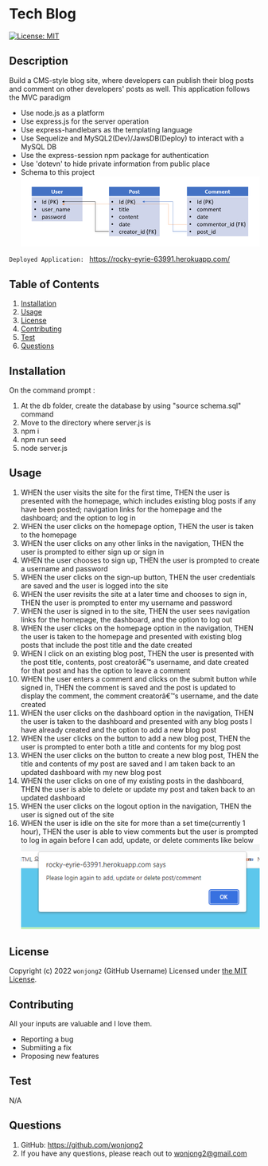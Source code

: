 # Tech Blog

[![License: MIT](https://img.shields.io/badge/License-MIT-yellow.svg)](https://opensource.org/licenses/MIT)

## Description

Build a CMS-style blog site, where developers can publish their blog posts and comment on other developers' posts as well. This application follows the MVC paradigm

-   Use node.js as a platform
-   Use express.js for the server operation
-   Use express-handlebars as the templating language
-   Use Sequelize and MySQL2(Dev)/JawsDB(Deploy) to interact with a MySQL DB
-   Use the express-session npm package for authentication
-   Use 'dotevn' to hide private information from public place
-   Schema to this project
    ![schema](./images/schema.png)

`Deployed Application: ` https://rocky-eyrie-63991.herokuapp.com/

## Table of Contents

1. [Installation](#installation)
2. [Usage](#usage)
3. [License](#license)
4. [Contributing](#contributing)
5. [Test](#test)
6. [Questions](#questions)

## Installation

On the command prompt :

1. At the db folder, create the database by using "source schema.sql" command
2. Move to the directory where server.js is
3. npm i
4. npm run seed
5. node server.js

## Usage

1. WHEN the user visits the site for the first time, THEN the user is presented with the homepage, which includes existing blog posts if any have been posted; navigation links for the homepage and the dashboard; and the option to log in
2. WHEN the user clicks on the homepage option, THEN the user is taken to the homepage
3. WHEN the user clicks on any other links in the navigation, THEN the user is prompted to either sign up or sign in
4. WHEN the user chooses to sign up, THEN the user is prompted to create a username and password
5. WHEN the user clicks on the sign-up button, THEN the user credentials are saved and the user is logged into the site
6. WHEN the user revisits the site at a later time and chooses to sign in, THEN the user is prompted to enter my username and password
7. WHEN the user is signed in to the site, THEN the user sees navigation links for the homepage, the dashboard, and the option to log out
8. WHEN the user clicks on the homepage option in the navigation, THEN the user is taken to the homepage and presented with existing blog posts that include the post title and the date created
9. WHEN I click on an existing blog post, THEN the user is presented with the post title, contents, post creatorâ€™s username, and date created for that post and has the option to leave a comment
10. WHEN the user enters a comment and clicks on the submit button while signed in, THEN the comment is saved and the post is updated to display the comment, the comment creatorâ€™s username, and the date created
11. WHEN the user clicks on the dashboard option in the navigation, THEN the user is taken to the dashboard and presented with any blog posts I have already created and the option to add a new blog post
12. WHEN the user clicks on the button to add a new blog post, THEN the user is prompted to enter both a title and contents for my blog post
13. WHEN the user clicks on the button to create a new blog post, THEN the title and contents of my post are saved and I am taken back to an updated dashboard with my new blog post
14. WHEN the user clicks on one of my existing posts in the dashboard, THEN the user is able to delete or update my post and taken back to an updated dashboard
15. WHEN the user clicks on the logout option in the navigation, THEN the user is signed out of the site
16. WHEN the user is idle on the site for more than a set time(currently 1 hour), THEN the user is able to view comments but the user is prompted to log in again before I can add, update, or delete comments like below
    ![message](./images/needlogin.png)

## License

Copyright (c) 2022 `wonjong2` (GitHub Username) Licensed under [the MIT License](https://choosealicense.com/licenses/mit/).

## Contributing

All your inputs are valuable and I love them.

-   Reporting a bug
-   Submiiting a fix
-   Proposing new features

## Test

N/A

## Questions

1. GitHub: https://github.com/wonjong2
2. If you have any questions, please reach out to wonjong2@gmail.com
